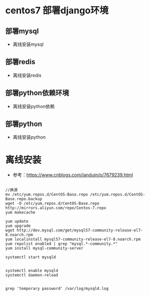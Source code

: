 # centos7 部署django环境
## 部署mysql
- 离线安装mysql
## 部署redis
- 离线安装redis
## 部署python依赖环境
- 离线安装python依赖
## 部署python
- 离线安装python


# 离线安装
- 参考：https://www.cnblogs.com/ianduin/p/7679239.html
```

//换源
mv /etc/yum.repos.d/CentOS-Base.repo /etc/yum.repos.d/CentOS-Base.repo.backup
wget -O /etc/yum.repos.d/CentOS-Base.repo http://mirrors.aliyun.com/repo/Centos-7.repo
yum makecache

yum update
yum upgrade
wget http://dev.mysql.com/get/mysql57-community-release-el7-8.noarch.rpm
yum localinstall mysql57-community-release-el7-8.noarch.rpm
yum repolist enabled | grep "mysql.*-community.*"
yum install mysql-community-server

systemctl start mysqld


systemctl enable mysqld
systemctl daemon-reload


grep 'temporary password' /var/log/mysqld.log


```
